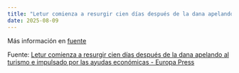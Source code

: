 ```yaml
---
title: "Letur comienza a resurgir cien días después de la dana apelando al turismo e impulsado por las ayudas económicas - Europa Press"
date: 2025-08-09
---
```


Más información en [fuente](https://news.google.com/rss/articles/CBMi9wFBVV95cUxNbGZpZWhxZWtlRlF4Y1l0aUpzcmRCRW9sLXJrcUxRdHljejhCQUFKSkdTbmEtYVB2MDQzVDRCR0ZDRVNOemxqZjNnQ3hjWE5uQjB2Ty04c1lqQXpZcFkyLU5qcTNlN2hNa1VaOGdhdDZiTlFZUl9BRUE5TTNrYnN1dDhsNWZaSFUzR2NZd1M1cHRJQUZwSXF2RTI1dU5vQmJHalA3SlJJU3JmbXloM3I5OWdqTXkwajJoTXc3ZkhsMk9WYW5ScDBNVmFqOWFtWlUtZ0wyREt5dmNrb3NHa1FGdzZXWEhyZTUwcUhyaF9QdWhZdUpvUWJF?oc=5)

Fuente: [Letur comienza a resurgir cien días después de la dana apelando al turismo e impulsado por las ayudas económicas - Europa Press](https://news.google.com/rss/articles/CBMi9wFBVV95cUxNbGZpZWhxZWtlRlF4Y1l0aUpzcmRCRW9sLXJrcUxRdHljejhCQUFKSkdTbmEtYVB2MDQzVDRCR0ZDRVNOemxqZjNnQ3hjWE5uQjB2Ty04c1lqQXpZcFkyLU5qcTNlN2hNa1VaOGdhdDZiTlFZUl9BRUE5TTNrYnN1dDhsNWZaSFUzR2NZd1M1cHRJQUZwSXF2RTI1dU5vQmJHalA3SlJJU3JmbXloM3I5OWdqTXkwajJoTXc3ZkhsMk9WYW5ScDBNVmFqOWFtWlUtZ0wyREt5dmNrb3NHa1FGdzZXWEhyZTUwcUhyaF9QdWhZdUpvUWJF?oc=5)
